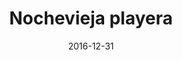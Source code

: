 ---
layout: post
categories: day-by-day
date: 2016-12-31
title: Nochevieja playera
image: /images/blog/thumbnails/2016-12-31-nochevieja-playera.jpg
fullimage: /images/blog/2016-12-31-nochevieja-playera.jpg
---